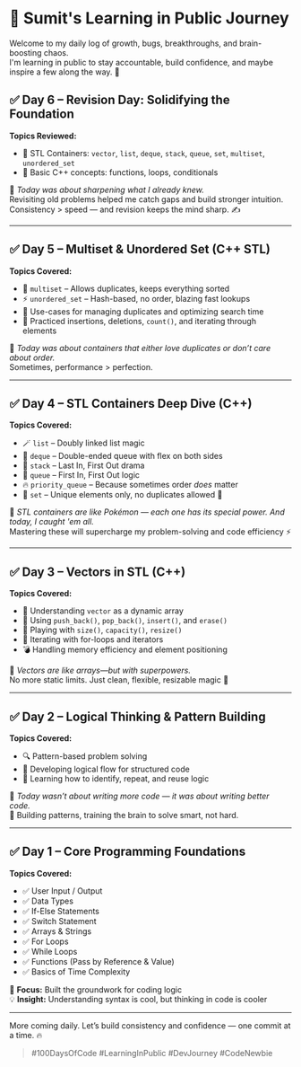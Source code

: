 # 🧠 Sumit's Learning in Public Journey

Welcome to my daily log of growth, bugs, breakthroughs, and brain-boosting chaos.  
I'm learning in public to stay accountable, build confidence, and maybe inspire a few along the way. 🚀

## ✅ Day 6 – Revision Day: Solidifying the Foundation

**Topics Reviewed:**
- 🔄 STL Containers: `vector`, `list`, `deque`, `stack`, `queue`, `set`, `multiset`, `unordered_set`  
- 🧠 Basic C++ concepts: functions, loops, conditionals

💬 *Today was about sharpening what I already knew.*  
Revisiting old problems helped me catch gaps and build stronger intuition.  
Consistency > speed — and revision keeps the mind sharp. ✍️

---

## ✅ Day 5 – Multiset & Unordered Set (C++ STL)

**Topics Covered:**
- 🎯 `multiset` – Allows duplicates, keeps everything sorted  
- ⚡ `unordered_set` – Hash-based, no order, blazing fast lookups  
- 🧠 Use-cases for managing duplicates and optimizing search time  
- 🔄 Practiced insertions, deletions, `count()`, and iterating through elements  

💬 *Today was about containers that either love duplicates or don’t care about order.*  
Sometimes, performance > perfection.

---

## ✅ Day 4 – STL Containers Deep Dive (C++)

**Topics Covered:**
- 🪄 `list` – Doubly linked list magic  
- 🧱 `deque` – Double-ended queue with flex on both sides  
- 🥞 `stack` – Last In, First Out drama  
- 🧾 `queue` – First In, First Out logic  
- 🔥 `priority_queue` – Because sometimes order *does* matter  
- 🧺 `set` – Unique elements only, no duplicates allowed 🎫  

💬 *STL containers are like Pokémon — each one has its special power. And today, I caught 'em all.*  
Mastering these will supercharge my problem-solving and code efficiency ⚡

---

## ✅ Day 3 – Vectors in STL (C++)

**Topics Covered:**
- 🧠 Understanding `vector` as a dynamic array  
- 🔁 Using `push_back()`, `pop_back()`, `insert()`, and `erase()`  
- 📏 Playing with `size()`, `capacity()`, `resize()`  
- 🧭 Iterating with for-loops and iterators  
- 💣 Handling memory efficiency and element positioning  

💬 *Vectors are like arrays—but with superpowers.*  
No more static limits. Just clean, flexible, resizable magic 💫

---

## ✅ Day 2 – Logical Thinking & Pattern Building

**Topics Covered:**
- 🔍 Pattern-based problem solving  
- 🧠 Developing logical flow for structured code  
- 📌 Learning how to identify, repeat, and reuse logic  

💬 *Today wasn’t about writing more code — it was about writing better code.*  
🧱 Building patterns, training the brain to solve smart, not hard.

---

## ✅ Day 1 – Core Programming Foundations

**Topics Covered:**
- ✅ User Input / Output  
- ✅ Data Types  
- ✅ If-Else Statements  
- ✅ Switch Statement  
- ✅ Arrays & Strings  
- ✅ For Loops  
- ✅ While Loops  
- ✅ Functions (Pass by Reference & Value)  
- ✅ Basics of Time Complexity  

🧩 **Focus:** Built the groundwork for coding logic  
💡 **Insight:** Understanding syntax is cool, but thinking in code is cooler

---

More coming daily. Let’s build consistency and confidence — one commit at a time. 🔥

> #100DaysOfCode #LearningInPublic #DevJourney #CodeNewbie
